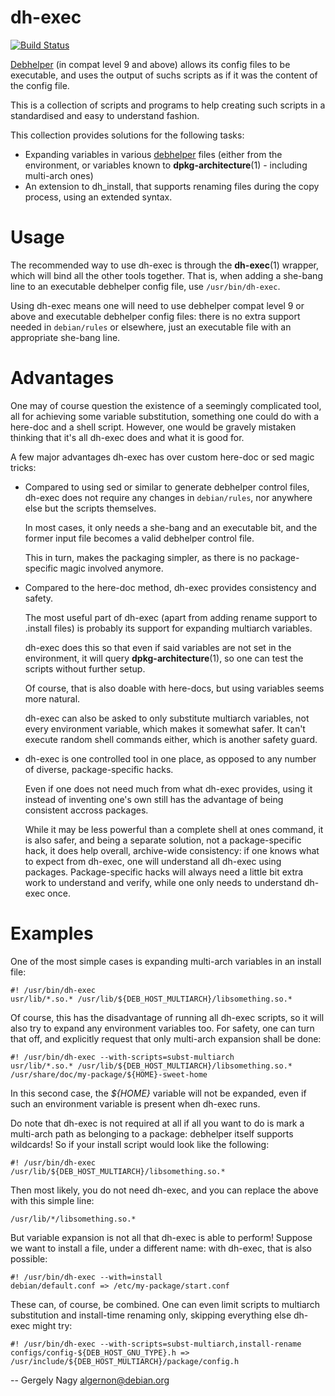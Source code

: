 dh-exec
=======

[![Build Status](https://secure.travis-ci.org/algernon/dh-exec.png?branch=master)](http://travis-ci.org/algernon/dh-exec)

[Debhelper][1] (in compat level 9 and above) allows its config files
to be executable, and uses the output of suchs scripts as if it was
the content of the config file.

This is a collection of scripts and programs to help creating
such scripts in a standardised and easy to understand fashion.

This collection provides solutions for the following tasks:

* Expanding variables in various [debhelper][1] files (either from the
  environment, or variables known to **dpkg-architecture**(1) -
  including multi-arch ones)
* An extension to dh_install, that supports renaming files during the
  copy process, using an extended syntax.

 [1]: http://kitenet.net/~joey/code/debhelper/

Usage
=====

The recommended way to use dh-exec is through the **dh-exec**(1)
wrapper, which will bind all the other tools together. That is, when
adding a she-bang line to an executable debhelper config file, use
`/usr/bin/dh-exec`.

Using dh-exec means one will need to use debhelper compat level 9 or
above and executable debhelper config files: there is no extra support
needed in `debian/rules` or elsewhere, just an executable file with an
appropriate she-bang line.

Advantages
==========

One may of course question the existence of a seemingly complicated
tool, all for achieving some variable substitution, something one
could do with a here-doc and a shell script. However, one would be
gravely mistaken thinking that it's all dh-exec does and what it is
good for.

A few major advantages dh-exec has over custom here-doc or sed magic
tricks:

* Compared to using sed or similar to generate debhelper control
  files, dh-exec does not require any changes in `debian/rules`, nor
  anywhere else but the scripts themselves.

  In most cases, it only needs a she-bang and an executable bit, and
  the former input file becomes a valid debhelper control file.

  This in turn, makes the packaging simpler, as there is no
  package-specific magic involved anymore.

* Compared to the here-doc method, dh-exec provides consistency and
  safety.

  The most useful part of dh-exec (apart from adding rename support to
  .install files) is probably its support for expanding multiarch
  variables.

  dh-exec does this so that even if said variables are not set in the
  environment, it will query **dpkg-architecture**(1), so one can test
  the scripts without further setup.

  Of course, that is also doable with here-docs, but using variables
  seems more natural.

  dh-exec can also be asked to only substitute multiarch variables,
  not every environment variable, which makes it somewhat safer. It
  can't execute random shell commands either, which is another safety
  guard.

* dh-exec is one controlled tool in one place, as opposed to any
  number of diverse, package-specific hacks.

  Even if one does not need much from what dh-exec provides, using it
  instead of inventing one's own still has the advantage of being
  consistent accross packages.

  While it may be less powerful than a complete shell at ones command,
  it is also safer, and being a separate solution, not a
  package-specific hack, it does help overall, archive-wide
  consistency: if one knows what to expect from dh-exec, one will
  understand all dh-exec using packages. Package-specific hacks will
  always need a little bit extra work to understand and verify, while
  one only needs to understand dh-exec once.

Examples
========

One of the most simple cases is expanding multi-arch variables in an
install file:

    #! /usr/bin/dh-exec
    usr/lib/*.so.* /usr/lib/${DEB_HOST_MULTIARCH}/libsomething.so.*

Of course, this has the disadvantage of running all dh-exec scripts,
so it will also try to expand any environment variables too. For
safety, one can turn that off, and explicitly request that only
multi-arch expansion shall be done:

    #! /usr/bin/dh-exec --with-scripts=subst-multiarch
    usr/lib/*.so.* /usr/lib/${DEB_HOST_MULTIARCH}/libsomething.so.*
    /usr/share/doc/my-package/${HOME}-sweet-home

In this second case, the *${HOME}* variable will not be expanded, even
if such an environment variable is present when dh-exec runs.

Do note that dh-exec is not required at all if all you want to do is
mark a multi-arch path as belonging to a package: debhelper itself
supports wildcards! So if your install script would look like the
following:

    #! /usr/bin/dh-exec
    /usr/lib/${DEB_HOST_MULTIARCH}/libsomething.so.*

Then most likely, you do not need dh-exec, and you can replace the
above with this simple line:

    /usr/lib/*/libsomething.so.*

But variable expansion is not all that dh-exec is able to perform!
Suppose we want to install a file, under a different name: with
dh-exec, that is also possible:

    #! /usr/bin/dh-exec --with=install
    debian/default.conf => /etc/my-package/start.conf

These can, of course, be combined. One can even limit scripts to
multiarch substitution and install-time renaming only, skipping
everything else dh-exec might try:

    #! /usr/bin/dh-exec --with-scripts=subst-multiarch,install-rename
    configs/config-${DEB_HOST_GNU_TYPE}.h => /usr/include/${DEB_HOST_MULTIARCH}/package/config.h

-- 
Gergely Nagy <algernon@debian.org>
